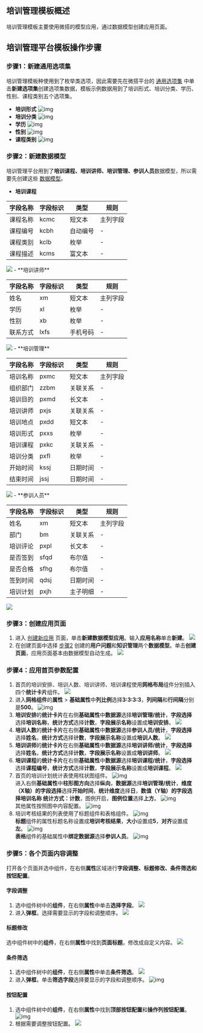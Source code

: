 
## 培训管理模板概述

培训管理模板主要使用微搭的模型应用，通过数据模型创建应用页面。

## 培训管理平台模板操作步骤

### 步骤1：新建通用选项集

培训管理模板种使用到了枚举类选项，因此需要先在微搭平台的 [通用选项集](https://console.cloud.tencent.com/lowcode/option-set) 中单击**新建选项集**创建选项集数据，模板示例数据用到了培训形式、培训分类、学历、性别、课程类别五个选项集。
- **培训形式**
![img](https://qcloudimg.tencent-cloud.cn/raw/d3c959e51b48ab2da9eb60e07234f26e.png)        
- **培训分类**
![img](https://qcloudimg.tencent-cloud.cn/raw/16bb72df144ba84a69982dd06b4dfa78.png)        
- **学历**
![img](https://qcloudimg.tencent-cloud.cn/raw/16812837e0ee814ee97468ee26f45b90.png)        
- **性别**
![img](https://qcloudimg.tencent-cloud.cn/raw/d170e43236af9d776366c9b0ce9effdf.png)        
- **课程类别**
![img](https://qcloudimg.tencent-cloud.cn/raw/f0fa1c7779996ffbc8b5a2ec091d27be.png)        

[](id:step2)
### 步骤2：新建数据模型

培训管理平台用到了**培训课程、培训讲师、培训管理、参训人员**数据模型，所以需要先创建这些 [数据模型](https://console.cloud.tencent.com/lowcode/datasource/model)。
- **培训课程**
<table>
<thead>
<tr>
<th><strong>字段名称</strong></th>
<th><strong>字段标识</strong></th>
<th><strong>类型</strong></th>
<th><strong>规则</strong></th>
</tr>
</thead>
<tbody><tr>
<td>课程名称</td>
<td>kcmc</td>
<td>短文本</td>
<td>主列字段</td>
</tr>
<tr>
<td>课程编号</td>
<td>kcbh</td>
<td>自动编号</td>
<td>-</td>
</tr>
<tr>
<td>课程类别</td>
<td>kclb</td>
<td>枚举</td>
<td>-</td>
</tr>
<tr>
<td>课程描述</td>
<td>kcms</td>
<td>富文本</td>
<td>-</td>
</tr>
</tbody></table>
<img src = "https://qcloudimg.tencent-cloud.cn/raw/d2ff824e74e713bd5b3a600fb9329804.png">  
- **培训讲师**
<table>
<thead>
<tr>
<th><strong>字段名称</strong></th>
<th><strong>字段标识</strong></th>
<th><strong>类型</strong></th>
<th><strong>规则</strong></th>
</tr>
</thead>
<tbody><tr>
<td>姓名</td>
<td>xm</td>
<td>短文本</td>
<td>主列字段</td>
</tr>
<tr>
<td>学历</td>
<td>xl</td>
<td>枚举</td>
<td>-</td>
</tr>
<tr>
<td>性别</td>
<td>xb</td>
<td>枚举</td>
<td>-</td>
</tr>
<tr>
<td>联系方式</td>
<td>lxfs</td>
<td>手机号码</td>
<td>-</td>
</tr>
</tbody></table>
<img src = "https://qcloudimg.tencent-cloud.cn/raw/1f56331a403a4ec995cfaffba2a4f6d7.png">  
- **培训管理**
<table>
<thead>
<tr>
<th><strong>字段名称</strong></th>
<th><strong>字段标识</strong></th>
<th><strong>类型</strong></th>
<th><strong>规则</strong></th>
</tr>
</thead>
<tbody><tr>
<td>培训名称</td>
<td>pxmc</td>
<td>短文本</td>
<td>主列字段</td>
</tr>
<tr>
<td>组织部门</td>
<td>zzbm</td>
<td>关联关系</td>
<td>-</td>
</tr>
<tr>
<td>培训目的</td>
<td>pxmd</td>
<td>长文本</td>
<td>-</td>
</tr>
<tr>
<td>培训讲师</td>
<td>pxjs</td>
<td>关联关系</td>
<td>-</td>
</tr>
<tr>
<td>培训地点</td>
<td>pxdd</td>
<td>短文本</td>
<td>-</td>
</tr>
<tr>
<td>培训形式</td>
<td>pxxs</td>
<td>枚举</td>
<td>-</td>
</tr>
<tr>
<td>培训课程</td>
<td>pxkc</td>
<td>关联关系</td>
<td>-</td>
</tr>
<tr>
<td>培训分类</td>
<td>pxfl</td>
<td>枚举</td>
<td>-</td>
</tr>
<tr>
<td>开始时间</td>
<td>kssj</td>
<td>日期时间</td>
<td>-</td>
</tr>
<tr>
<td>结束时间</td>
<td>jssj</td>
<td>日期时间</td>
<td>-</td>
</tr>
</tbody></table>
<img src = "https://qcloudimg.tencent-cloud.cn/raw/9f5c62d04f2f51909606fd73ea846efd.png">  
- **参训人员**
<table>
<thead>
<tr>
<th><strong>字段名称</strong></th>
<th><strong>字段标识</strong></th>
<th><strong>类型</strong></th>
<th><strong>规则</strong></th>
</tr>
</thead>
<tbody><tr>
<td>姓名</td>
<td>xm</td>
<td>短文本</td>
<td>主列字段</td>
</tr>
<tr>
<td>部门</td>
<td>bm</td>
<td>关联关系</td>
<td>-</td>
</tr>
<tr>
<td>培训评论</td>
<td>pxpl</td>
<td>长文本</td>
<td>-</td>
</tr>
<tr>
<td>是否签到</td>
<td>sfqd</td>
<td>布尔值</td>
<td>-</td>
</tr>
<tr>
<td>是否合格</td>
<td>sfhg</td>
<td>布尔值</td>
<td>-</td>
</tr>
<tr>
<td>签到时间</td>
<td>qdsj</td>
<td>日期时间</td>
<td>-</td>
</tr>
<tr>
<td>培训计划</td>
<td>pxjh</td>
<td>主子明细</td>
<td>-</td>
</tr>
</tbody></table>
<img src = "https://qcloudimg.tencent-cloud.cn/raw/fddc62df14cdcbf545833bf5142f4f30.png">  
  

### 步骤3：创建应用页面
1. 进入 [创建新应用](https://console.cloud.tencent.com/lowcode/create) 页面，单击**新建数据模型应用**。输入**应用名称**单击**新建**。
![](https://qcloudimg.tencent-cloud.cn/raw/9dcdb512160f24b583e409a892cb542a.png)  
2. 在创建页面中选择 [步骤2](#step2) 创建的**用户问题**和**知识管理**两个**数据模型**。单击**创建页面**，应用页面基本由数据模型自动生成。
![](https://qcloudimg.tencent-cloud.cn/raw/2458fcc71a8a1253010403134d6a52a3.png)


### 步骤4：应用首页参数配置
1. 首页的培训安排、培训人数、培训讲师、培训课程使用**网格布局**组件分别插入四个**统计卡片**组件。
![](https://qcloudimg.tencent-cloud.cn/raw/4b8e6f249db5c422719d828dbadbfc20.png)
2. 进入**网格组件**的**属性** > **基础属性**中**列比例**选择**3:3:3:3**，**列间隔**和**行间隔**分别是**500**。
![img](https://qcloudimg.tencent-cloud.cn/raw/7a6b32687fcb8b310741de914464b7df.png)        
3. **培训安排**的**统计卡片**在右侧**基础属性**中**数据源**选择**培训管理/统计**，**字段选择**选择**培训名称**，**统计方式**选择**计数**，**字段展示名称**设置成**培训安排**。
![](https://qcloudimg.tencent-cloud.cn/raw/f36dcaf105ca995e2f664872140e91fa.png)
4. **培训人数**的**统计卡片**在右侧**基础属性**中**数据源**选择**参训人员/统计**，**字段选择**选择**姓名**，**统计方式**选择**计数**，**字段展示名称**设置成**培训人数**。
![](https://qcloudimg.tencent-cloud.cn/raw/183eff3d08eb22bfb616ea63bacdd666.png) 
5. **培训讲师**的**统计卡片**在右侧**基础属性**中**数据源**选择**培训讲师/统计**，**字段选择**选择**姓名**，**统计方式**选择**计数**，**字段展示名称**设置成**培训讲师**。
![](https://qcloudimg.tencent-cloud.cn/raw/5332404578967d84e76b5c91885a38cb.png)
6. **培训课程**的**统计卡片**在右侧**基础属性**中**数据源**选择**培训课程/统计**，**字段选择**选择**课程编号**，**统计方式**选择**计数**，**字段展示名称**设置成**培训课程**。
![](https://qcloudimg.tencent-cloud.cn/raw/b06cc29c49ff2598392dfc551bc738bd.png)
7. 首页的培训计划统计表使用柱状图组件。
![img](https://qcloudimg.tencent-cloud.cn/raw/dce0a66ca6fc875c0abc871b7937888c.png)        
进入右侧**基础属性**中**柱形图方向**选择**纵向**，**数据源**选择**培训管理/统计**，**维度（X轴）**的**字段选择**选择**开始时间**，**统计维度**选择**日**，**数值（Y轴）**的字段选择**培训名称 统计方式：计数**，图例开启，**图例位置**选择**上方**。
![img](https://qcloudimg.tencent-cloud.cn/raw/9f7502076f4d1ded17b7a15fde542e99.png)        
其他属性按照图中内容配置。
![img](https://qcloudimg.tencent-cloud.cn/raw/2450ea354d1edacf3f20cdc23ccd406e.png)        
8. 培训考核结果的列表使用了标题组件和表格组件。
![img](https://qcloudimg.tencent-cloud.cn/raw/f283683c7c8fe287fcf25f0a4ee351f6.png)        
**标题**组件的属性标题名称设置成**培训考核结果**，**大小**设置成**5**，**对齐**设置成**左**。
![img](https://qcloudimg.tencent-cloud.cn/raw/57fc0fac86e01e52d4e98ebb5b70f2f3.png)        
**表格**组件的基础属性中**绑定数据源**选择**参训人员**。
![img](https://qcloudimg.tencent-cloud.cn/raw/b308bac5914ce40fbe7f107add6917a9.png)        

### 步骤5：各个页面内容调整

打开各个页面并选中组件，在右侧**属性**区域进行**字段调整、标题修改、条件筛选和按钮配置**。

#### 字段调整
1. 选中组件树中的**组件**，在右侧**属性**中单击**选择字段**。
![](https://qcloudimg.tencent-cloud.cn/raw/4a60fe574f4e43d822392b136a0438ad.png)     
2. 进入**弹框**，选择需要显示的字段和调整顺序。
![](https://qcloudimg.tencent-cloud.cn/raw/65386a161529aa19e9366518ca77f6ba.png)     

#### 标题修改

选中组件树中的**组件**，在右侧**属性**中找到**页面标题**，修改成自定义内容。
![](https://qcloudimg.tencent-cloud.cn/raw/d42f76e20224030c10ac8eab3f158830.png) 

#### 条件筛选

1. 选中组件树中的**组件**，在右侧**属性**中单击**条件筛选**。
![](https://qcloudimg.tencent-cloud.cn/raw/3d3e658398446f74031a0c862f3d4285.png)
2. 进入**弹框**，单击**筛选字段**选择要显示的字段和调整顺序。
![img](https://qcloudimg.tencent-cloud.cn/raw/fa3387ac212d2511cf2ed76007a344fe.png)        

#### 按钮配置

1. 选中组件树中的**组件**，在右侧**属性**中找到**顶部按钮配置**和**操作列按钮配置**。
![img](https://qcloudimg.tencent-cloud.cn/raw/cfdb4fc58b24e0e3442150183d83eca7.png)        
2. 根据需要调整按钮配置。
![](https://qcloudimg.tencent-cloud.cn/raw/b2a72ddbb77bd9ff715dcb8bb9f2f1dc.png)
